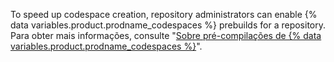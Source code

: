 To speed up codespace creation, repository administrators can enable {% data variables.product.prodname_codespaces %} prebuilds for a repository. Para obter mais informações, consulte "[Sobre pré-compilações de {% data variables.product.prodname_codespaces %}](/codespaces/prebuilding-your-codespaces/about-codespaces-prebuilds)".
